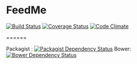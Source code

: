 FeedMe
======

[![Build Status](https://travis-ci.org/UbikZ/feedme.svg?branch=master)](https://travis-ci.org/UbikZ/feedme)
[![Coverage Status](https://img.shields.io/coveralls/UbikZ/feedme.svg)](https://coveralls.io/r/UbikZ/feedme)
[![Code Climate](https://codeclimate.com/github/UbikZ/feedme/badges/gpa.svg)](https://codeclimate.com/github/UbikZ/feedme)

======

Packagist : [![Packagist Dependency Status](https://www.versioneye.com/user/projects/53fdf513f4df152f57000078/badge.svg?style=flat)](https://www.versioneye.com/user/projects/53fdf513f4df152f57000078)
Bower: [![Bower Dependency Status](https://www.versioneye.com/user/projects/53fdf514f4df157dc200004e/badge.svg?style=flat)](https://www.versioneye.com/user/projects/53fdf514f4df157dc200004e)
